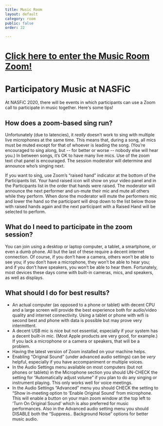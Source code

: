 ```yaml
---
title: Music Room
layout: default
category: room
public: false
order: 22

---
```


# [Click here to enter the Music Room Zoom!](https://us02web.zoom.us/j/83345303292?pwd=K1ZSUjNKWk5BQ1daaVF1bVUxTWpUQT09)

# Participatory Music at NASFiC

At NASFiC 2020, there will be events in which participants can use a Zoom call to participate in music together. Here's some tips!

## How does a zoom-based sing run?

Unfortunately (due to latencies), it _really_ doesn’t work to sing with multiple live microphones at the same time. This means that, during a song, all mics must be muted except for that of whoever is leading the song. (You’re encouraged to sing along, but -- for better or worse -- nobody else will hear you.) In between songs, it’s OK to have many live mics. Use of the zoom text chat panel is encouraged. The session moderator will determine and announce who’s singing next.

If you want to sing, use Zoom’s “raised hand” indicator at the bottom of the Participants list. Your hand raised icon will show on your video panel and in the Participants list in the order that hands were raised. The moderator will announce the next performer and un-mute their mic and mute all others while they perform. When done the moderator will mute the performers mic and lower the hand so the participant will drop down to the list below those with raised hands again and the next participant with a Raised Hand will be selected to perform.

## What do I need to participate in the zoom session?

You can join using a desktop or laptop computer, a tablet, a smartphone, or even a dumb phone. All but the last of these require a decent internet connection. Of course, if you don’t have a camera, others won’t be able to see you; if you don’t have a microphone, they won’t be able to hear you; and if you don’t have speakers, you won’t be able to hear them. Fortunately, most devices these days come with built-in cameras, mics, and speakers, as well as displays.

## What should I do for best results?

* An actual computer (as opposed to a phone or tablet) with decent CPU and a large screen will provide the best experience both for audio/video quality and internet connectivity. Using a tablet or phone with wifi is second best and phone with data is possible but may prove very intermittent.
* A decent USB mic is nice but not essential, especially if your system has a decent built-in mic. (Most Apple products are very good, for example.) If you lack a microphone or a camera or speakers, that will be a problem.
* Having the latest version of Zoom installed on your machine helps.
* Enabling “Original Sound” (under advanced audio settings) can be _very_ helpful, especially if you have accompaniment or multiple voices.
* In the Audio Settings menu available on most computers (but not phones or tablets) in the Microphone section you should UN-CHECK the setting for “Automatically adjust volume” if you plan to do any singing or instrument playing. This only works well for voice meetings.
* In the Audio Settings “Advanced” menu you should CHECK the setting to “Show in-meeting option to ‘Enable Original Sound’ from microphone. This will enable a button on your main zoom window at the top left to ‘Turn On Original Sound’ which is also preferred for music performances. Also in the Advanced audio setting menu you should DISABLE both the “Suppress.. Background Noise” options for better music audio.